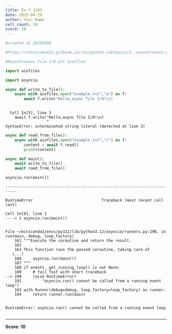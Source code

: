 ```yaml
---
title: Ex-7-1293
date: 2025-04-29
author: Your Name
cell_count: 10
score: 10
---
```


```python
#created at 20250308
```


```python
#https://stevejoe1412.gitbook.io/ssn/python-subtopics/2.-asynchronous-programming
```


```python
#Asynchronous File I/O wit aiofiles
```


```python
import aiofiles
```


```python
import asyncio
```


```python
async def write_to_file():
    async with aiofiles.open("example.txt","w") as f:
        await f.write("Hello,async file I/O!\n)
    
```


      Cell In[5], line 3
        await f.write("Hello,async file I/O!\n)
                      ^
    SyntaxError: unterminated string literal (detected at line 3)




```python
async def read_from_file():
    async with aiofiles.open("example.txt","r") as f:
        content = await f.read()
        print(content)
```


```python
async def main():
    await write_to_file()
    await raed_from_file()
```


```python
asyncio.run(main())
```


    ---------------------------------------------------------------------------

    RuntimeError                              Traceback (most recent call last)

    Cell In[8], line 1
    ----> 1 asyncio.run(main())


    File ~/miniconda3/envs/py312/lib/python3.12/asyncio/runners.py:190, in run(main, debug, loop_factory)
        161 """Execute the coroutine and return the result.
        162 
        163 This function runs the passed coroutine, taking care of
       (...)
        186     asyncio.run(main())
        187 """
        188 if events._get_running_loop() is not None:
        189     # fail fast with short traceback
    --> 190     raise RuntimeError(
        191         "asyncio.run() cannot be called from a running event loop")
        193 with Runner(debug=debug, loop_factory=loop_factory) as runner:
        194     return runner.run(main)


    RuntimeError: asyncio.run() cannot be called from a running event loop



```python

```


---
**Score: 10**